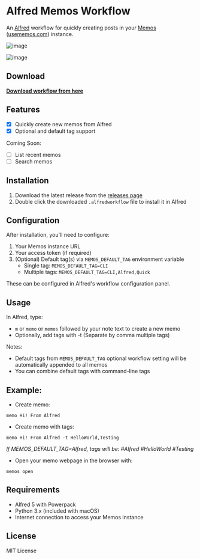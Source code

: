 # Alfred Memos Workflow

An [Alfred](https://alfred.app/) workflow for quickly creating posts in your [Memos](https://www.usememos.com/) ([usememos.com](https://www.usememos.com/)) instance.

![image](https://github.com/user-attachments/assets/51682501-47d6-4511-b52d-e259ca605b11)

![image](https://github.com/user-attachments/assets/768e0129-8f40-4c2d-ab2b-e2b90e11f07f)

## Download

**[Download workflow from here](https://github.com/pbdco/memos-alfredworkflow/releases/latest/download/Memos.alfredworkflow)**

## Features

- [x] Quickly create new memos from Alfred
- [x] Optional and default tag support

Coming Soon:

- [ ] List recent memos
- [ ] Search memos

## Installation

1. Download the latest release from the [releases page](https://github.com/pbdco/memos-alfredworkflow/releases)
2. Double click the downloaded `.alfredworkflow` file to install it in Alfred

## Configuration

After installation, you'll need to configure:

1. Your Memos instance URL
2. Your access token (if required)
3. (Optional) Default tag(s) via `MEMOS_DEFAULT_TAG` environment variable
   - Single tag: `MEMOS_DEFAULT_TAG=CLI`
   - Multiple tags: `MEMOS_DEFAULT_TAG=CLI,Alfred,Quick`

These can be configured in Alfred's workflow configuration panel.

## Usage

In Alfred, type:
- `m` or `memo` or `memos` followed by your note text to create a new memo
- Optionally, add tags with -t (Separate by comma multiple tags)

Notes:
- Default tags from `MEMOS_DEFAULT_TAG` optional workflow setting will be automatically appended to all memos
- You can combine default tags with command-line tags

## Example:

- Create memo:

`memo Hi! From Alfred`

- Create memo with tags:

`memo Hi! From Alfred -t HelloWorld,Testing`

*If MEMOS_DEFAULT_TAG=Alfred, tags will be: #Alfred #HelloWorld #Testing*

- Open your memo webpage in the browser with:

`memos open`

## Requirements

- Alfred 5 with Powerpack
- Python 3.x (included with macOS)
- Internet connection to access your Memos instance

## License

MIT License 
